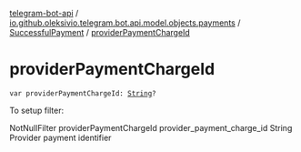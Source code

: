 [telegram-bot-api](../../index.md) / [io.github.oleksivio.telegram.bot.api.model.objects.payments](../index.md) / [SuccessfulPayment](index.md) / [providerPaymentChargeId](./provider-payment-charge-id.md)

# providerPaymentChargeId

`var providerPaymentChargeId: `[`String`](https://kotlinlang.org/api/latest/jvm/stdlib/kotlin/-string/index.html)`?`

To setup filter:

NotNullFilter providerPaymentChargeId provider_payment_charge_id String Provider payment identifier


